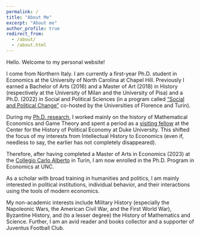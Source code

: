 ```yaml
---
permalink: /
title: "About Me"
excerpt: "About me"
author_profile: true
redirect_from: 
  - /about/
  - /about.html
---
```


Hello. Welcome to my personal website! 

I come from Northern Italy. I am currently a first-year Ph.D. student in Economics at the University of North Carolina at Chapel Hill. Previously I earned a Bachelor of Arts (2016) and a Master of Art (2018) in History (respectively at the University of Milan and the University of Pisa) and a Ph.D. (2022) in Social and Political Sciences (in a program called [“Social and Political Change”](https://www.mutamentosocialepolitico.unifi.it/) co-hosted by the Universities of Florence and Turin).

During my [Ph.D. research](https://gianludam.github.io/_pages/research.md), I worked mainly on the history of Mathematical Economics and Game Theory and spent a period as a [visiting fellow](https://hope.econ.duke.edu/node/1830) at the Center for the History of Political Economy at Duke University. This shifted the focus of my interests from Intellectual History to Economics (even if, needless to say, the earlier has not completely disappeared). 

Therefore, after having completed a Master of Arts in Economics (2023) at the [Collegio Carlo Alberto](https://www.carloalberto.org/education/master-in-economics/) in Turin, I am now enrolled in the Ph.D. Program in Economics at UNC.

As a scholar with broad training in humanities and politics, I am mainly interested in political institutions, individual behavior, and their interactions using the tools of modern economics.

My non-academic interests include Military History (especially the Napoleonic Wars, the American Civil War, and the First World War), Byzantine History, and (to a lesser degree) the History of Mathematics and Science. Further, I am an avid reader and books collector and a supporter of Juventus Football Club.
